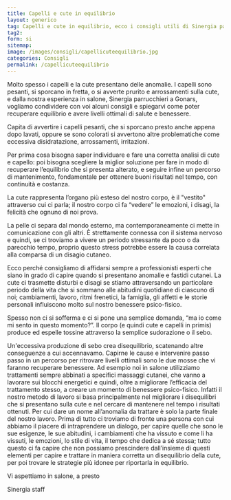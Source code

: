 ```yaml
---
title: Capelli e cute in equilibrio
layout: generico
tag: Capelli e cute in equilibrio, ecco i consigli utili di Sinergia parrucchieri a Gonars, le prime consulenti cutanee per la bellezza del tuo capello.
tag2:
form: si
sitemap:
image: /images/consigli/capellicuteequilibrio.jpg
categories: Consigli
permalink: /capellicuteequilibrio
---
```


Molto spesso i capelli e la cute presentano delle anomalie. I capelli sono pesanti, si sporcano in fretta, o si avverte prurito e arrossamenti sulla cute, e dalla nostra esperienza in salone, Sinergia parrucchieri a Gonars, vogliamo condividere con voi alcuni consigli e spiegarvi come poter recuperare equilibrio e avere livelli ottimali di salute e benessere.

Capita di avvertire i capelli pesanti, che si sporcano presto anche appena dopo lavati, oppure se sono colorati si avvertono altre problematiche come eccessiva disidratazione, arrossamenti, irritazioni.

Per prima cosa bisogna saper individuare e fare una corretta analisi di cute e capello: poi bisogna scegliere la miglior soluzione per fare in modo di recuperare l’equilibrio che si presenta alterato, e seguire infine un percorso di mantenimento, fondamentale per ottenere buoni risultati nel tempo, con continuità e costanza.

La cute rappresenta l’organo più esteso del nostro corpo, è il "vestito" attraverso cui ci parla; il nostro corpo ci fa “vedere” le emozioni, i disagi, la felicità che ognuno di noi prova.

La pelle ci separa dal mondo esterno, ma contemporaneamente ci mette in comunicazione con gli altri. È strettamente connessa con il sistema nervoso e quindi, se ci troviamo a vivere un periodo stressante da poco o da parecchio tempo, proprio questo stress potrebbe essere la causa correlata alla comparsa di un disagio cutaneo.

Ecco perché consigliamo di affidarsi sempre a professionisti esperti che siano in grado di capire quando si presentano anomalie e fastidi cutanei. La cute ci trasmette disturbi e disagi se stiamo attraversando un particolare periodo della vita che si sommano alle abitudini quotidiane di ciascuno di noi; cambiamenti, lavoro, ritmi frenetici, la famiglia, gli affetti e le storie personali influiscono molto sul nostro benessere psico-fisico.

Spesso non ci si sofferma e ci si pone una semplice domanda, “ma io come mi sento in questo momento?”. Il corpo (e quindi cute e capelli in primis) produce ed espelle tossine attraverso la semplice sudorazione o il sebo.

Un'eccessiva produzione di sebo crea disequilibrio, scatenando altre conseguenze a cui accennavamo. Capirne le cause e intervenire passo passo in un percorso per ritrovare livelli ottimali sono le due mosse che vi faranno recuperare benessere. Ad esempio noi in salone utilizziamo trattamenti sempre abbinati a specifici massaggi cutanei, che vanno a lavorare sui blocchi energetici e quindi, oltre a migliorare l’efficacia del trattamento stesso, a creare un momento di benessere psico-fisico. Infatti il nostro metodo di lavoro si basa principalmente nel migliorare i disequilibri che si presentano sulla cute e nel cercare di mantenere nel tempo i risultati ottenuti. Per cui dare un nome all’anomalia da trattare è solo la parte finale del nostro lavoro. Prima di tutto ci troviamo di fronte una persona con cui abbiamo il piacere di intraprendere un dialogo, per capire quelle che sono le sue esigenze, le sue abitudini, i cambiamenti che ha vissuto e come li ha vissuti, le emozioni, lo stile di vita, il tempo che dedica a sé stessa; tutto questo ci fa capire che non possiamo prescindere dall’insieme di questi elementi per capire e trattare in maniera corretta un disequilibrio della cute, per poi trovare le strategie più idonee per riportarla in equilibrio.

Vi aspettiamo in salone, a presto

Sinergia staff
